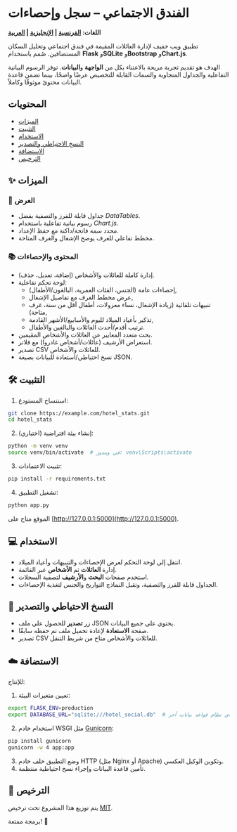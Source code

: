 # الفندق الاجتماعي – سجل وإحصاءات
**اللغات: [الفرنسية](README.md) | [الإنجليزية](README.en.md) | [العربية](README.ar.md)**

تطبيق ويب خفيف لإدارة العائلات المقيمة في فندق اجتماعي وتحليل السكان المستضافين. صُمم باستخدام **Flask** و**SQLite** و**Bootstrap** و**Chart.js**.

الهدف هو تقديم تجربة مريحة بالاعتناء بكل من **الواجهة** و**البيانات**. توفر الرسوم البيانية التفاعلية والجداول المتجاوبة والسمات القابلة للتخصيص عرضًا واضحًا، بينما تضمن قاعدة البيانات محتوىً موثوقًا وكاملاً.

## المحتويات
- [الميزات](#-الميزات)
- [التثبيت](#-التثبيت)
- [الاستخدام](#-الاستخدام)
- [النسخ الاحتياطي والتصدير](#-النسخ-الاحتياطي-والتصدير)
- [الاستضافة](#-الاستضافة)
- [الترخيص](#-الترخيص)

## ✨ الميزات

### 🎨 العرض

- جداول قابلة للفرز والتصفية بفضل *DataTables*.
- رسوم بيانية تفاعلية باستخدام *Chart.js*.
- محدد سمة فاتحة/داكنة مع حفظ الإعداد.
- مخطط تفاعلي للغرف يوضح الإشغال والغرف المتاحة.

### 📚 المحتوى والإحصاءات

- إدارة كاملة للعائلات والأشخاص (إضافة، تعديل، حذف).
- لوحة تحكم تفاعلية:
  - إحصاءات عامة (الجنس، الفئات العمرية، البالغون/الأطفال),
  - عرض مخطط الغرف مع تفاصيل الإشغال,
  - تنبيهات تلقائية (زيادة الإشغال، نساء معزولات، أطفال أقل من سنة، غرف متاحة),
  - تذكير بأعياد الميلاد لليوم والأسابيع/الأشهر القادمة,
  - ترتيب أقدم/أحدث العائلات والبالغين والأطفال.
- بحث متعدد المعايير عن العائلات والأشخاص المقيمين.
- استعراض الأرشيف (عائلات/أشخاص غادروا) مع فلاتر.
- تصدير CSV للعائلات والأشخاص.
- نسخ احتياطي/استعادة للبيانات بصيغة JSON.

## 🛠️ التثبيت

1. استنساخ المستودع:

```bash
git clone https://example.com/hotel_stats.git
cd hotel_stats
```

2. (اختياري) إنشاء بيئة افتراضية:

```bash
python -m venv venv
source venv/bin/activate  # في ويندوز: venv\Scripts\activate
```

3. تثبيت الاعتمادات:

```bash
pip install -r requirements.txt
```

4. تشغيل التطبيق:

```bash
python app.py
```

الموقع متاح على [http://127.0.0.1:5000](http://127.0.0.1:5000).

## 💻 الاستخدام

- انتقل إلى لوحة التحكم لعرض الإحصاءات والتنبيهات وأعياد الميلاد.
- إدارة **العائلات** ثم **الأشخاص** عبر القائمة.
- استخدم صفحات **البحث** و**الأرشيف** لتصفية السجلات.
- الجداول قابلة للفرز والتصفية، وتقبل النماذج التواريخ والجنس لتغذية الإحصاءات.

## 💾 النسخ الاحتياطي والتصدير

- زر **تصدير** للحصول على ملف JSON يحتوي على جميع البيانات.
- صفحة **الاستعادة** لإعادة تحميل ملف تم حفظه سابقًا.
- تصدير CSV للعائلات والأشخاص متاح من شريط التنقل.

## ☁️ الاستضافة

للإنتاج:

1. تعيين متغيرات البيئة:

```bash
export FLASK_ENV=production
export DATABASE_URL="sqlite:///hotel_social.db"  # أو أي نظام قواعد بيانات آخر
```

2. استخدام خادم WSGI مثل [Gunicorn](https://gunicorn.org/):

```bash
pip install gunicorn
gunicorn -w 4 app:app
```

3. وضع التطبيق خلف خادم HTTP (مثل Nginx أو Apache) وتكوين الوكيل العكسي.
4. تأمين قاعدة البيانات وإجراء نسخ احتياطية منتظمة.

## 📄 الترخيص

يتم توزيع هذا المشروع تحت ترخيص [MIT](LICENSE).

برمجة ممتعة! 🎉
